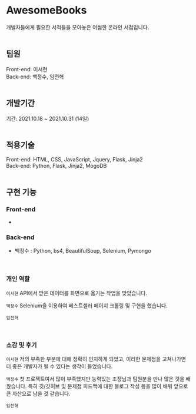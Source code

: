 # AwesomeBooks
개발자들에게 필요한 서적들을 모아놓은 어썸한 온라인 서점입니다.  
</br>

## 팀원
Front-end: 이서현  
Back-end: 백정수, 임전혁  
</br>

## 개발기간

기간: 2021.10.18 ~ 2021.10.31 (14일)  
</br>

## 적용기술
Front-end: HTML, CSS, JavaScript, Jquery, Flask, Jinja2  
Back-end: Python, Flask, Jinja2, MogoDB  
</br>

## 구현 기능
### Front-end
- 


### Back-end
- 백정수 : Python, bs4, BeautifulSoup, Selenium, Pymongo

</br>


### 개인 역할
<code>이서현</code> API에서 받은 데이터를 화면으로 옮기는 작업을 맞았습니다.


<code>백정수</code> Selenium을 이용하여 베스트셀러 페이지 크롤링 및 구현을 했습니다.

<code>임전혁</code>

</br>

### 소감 및 후기
<code>이서현</code> 저의 부족한 부분에 대해 정확히 인지하게 되었고, 이러한 문제점을 고쳐나가면 더 좋은 개발자가 될 수 있다는 생각이 들었습니다.

<code>백정수</code> 첫 프로젝트여서 많이 부족했지만 능력있는 조장님과 팀원분을 만나 많은 것을 배웠습니다. 특히 깃/깃허브 및 문제점 피드백에 대한 블로그 작성 등을 많이 배워 앞으로 큰 자산으로 남을 것 같습니다. 

<code>임전혁</code>
